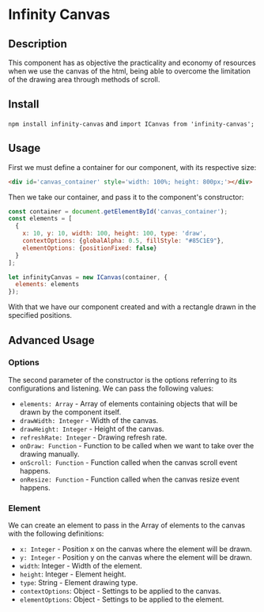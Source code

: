 # Infinity Canvas
## Description
This component has as objective the practicality and economy of resources when we use the canvas of the html, being able to overcome the limitation of the drawing area through methods of scroll.

## Install
`npm install infinity-canvas` and `import ICanvas from 'infinity-canvas';`

## Usage
First we must define a container for our component, with its respective size:
```html
<div id='canvas_container' style='width: 100%; height: 800px;'></div>
```

Then we take our container, and pass it to the component's constructor:
```javascript
const container = document.getElementById('canvas_container');
const elements = [
  {
    x: 10, y: 10, width: 100, height: 100, type: 'draw',
    contextOptions: {globalAlpha: 0.5, fillStyle: "#85C1E9"},
    elementOptions: {positionFixed: false}
  }
];

let infinityCanvas = new ICanvas(container, {
  elements: elements
});
```
With that we have our component created and with a rectangle drawn in the specified positions.

## Advanced Usage
### Options
The second parameter of the constructor is the options referring to its configurations and listening. We can pass the following values:
- `elements: Array` - Array of elements containing objects that will be drawn by the component itself.
- `drawWidth: Integer` - Width of the canvas.
- `drawHeight: Integer` - Height of the canvas.
- `refreshRate: Integer` - Drawing refresh rate.
- `onDraw: Function` - Function to be called when we want to take over the drawing manually.
- `onScroll: Function` - Function called when the canvas scroll event happens.
- `onResize: Function` - Function called when the canvas resize event happens.

### Element
We can create an element to pass in the Array of elements to the canvas with the following definitions:
- `x: Integer` - Position x on the canvas where the element will be drawn.
- `y: Integer` - Position y on the canvas where the element will be drawn.
- `width`: Integer - Width of the element.
- `height`: Integer - Element height.
- `type`: String - Element drawing type.
- `contextOptions`: Object - Settings to be applied to the canvas.
- `elementOptions`: Object - Settings to be applied to the element.
